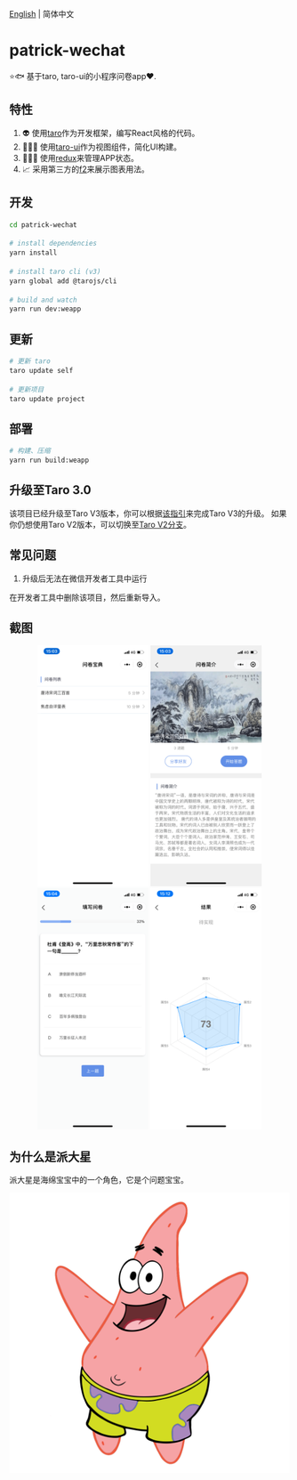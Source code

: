 [English](./README.md) | 简体中文

# patrick-wechat

⭐️🐟 基于taro, taro-ui的小程序问卷app❤️.

## 特性

1. 👽 使用[taro](https://github.com/NervJS/taro)作为开发框架，编写React风格的代码。
2. 👨🏻‍💻 使用[taro-ui](https://github.com/NervJS/taro-ui)作为视图组件，简化UI构建。
3. 👩🏻‍💻 使用[redux](https://github.com/reduxjs/redux)来管理APP状态。
4. 📈 采用第三方的[f2](https://github.com/antvis/f2)来展示图表用法。

## 开发

```bash
cd patrick-wechat

# install dependencies
yarn install

# install taro cli (v3)
yarn global add @tarojs/cli

# build and watch
yarn run dev:weapp
```

## 更新

```bash
# 更新 taro
taro update self

# 更新项目
taro update project
```

## 部署

```bash
# 构建、压缩
yarn run build:weapp
```

## 升级至Taro 3.0

该项目已经升级至Taro V3版本，你可以根据[该指引](https://taro-docs.jd.com/taro/docs/migration)来完成Taro V3的升级。
如果你仍想使用Taro V2版本，可以切换至[Taro V2分支](https://github.com/kennylbj/patrick-wechat/tree/taro-v2)。

## 常见问题

1. 升级后无法在微信开发者工具中运行

  在开发者工具中删除该项目，然后重新导入。

## 截图

<div align="center">
  <img src="./screenshots/index.png" width="200" />
  <img src="./screenshots/introduce.png" width="200" />
  <img src="./screenshots/questionnaire.png" width="200" />
  <img src="./screenshots/result.png" width="200" />
</div>

## 为什么是派大星

派大星是海绵宝宝中的一个角色，它是个问题宝宝。

![patrick](./screenshots/patrick.png)
